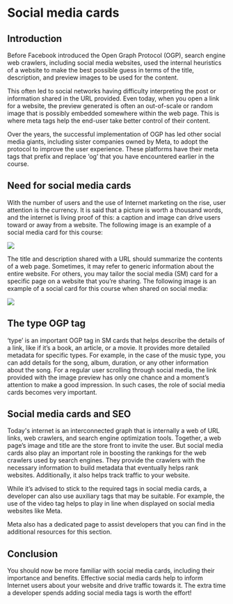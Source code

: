 # Social media cards

## Introduction

Before Facebook introduced the Open Graph Protocol (OGP), search engine web crawlers, including social media websites, used the internal heuristics of a website to make the best possible guess in terms of the title, description, and preview images to be used for the content. 

This often led to social networks having difficulty interpreting the post or information shared in the URL provided. Even today, when you open a link for a website, the preview generated is often an out-of-scale or random image that is possibly embedded somewhere within the web page. This is where meta tags help the end-user take better control of their content.

Over the years, the successful implementation of OGP has led other social media giants, including sister companies owned by Meta, to adopt the protocol to improve the user experience. These platforms have their meta tags that prefix and replace ‘og’ that you have encountered earlier in the course.  

## Need for social media cards

With the number of users and the use of Internet marketing on the rise, user attention is the currency. It is said that a picture is worth a thousand words, and the internet is living proof of this: a caption and image can drive users toward or away from a website. The following image is an example of a social media card for this course:

![](https://d3c33hcgiwev3.cloudfront.net/imageAssetProxy.v1/bTJP02n5SD6Rzot9kgX81w_2ea177de138f4853954d5a00cf0519e1_MicrosoftTeams-image.png?expiry=1751155200000&hmac=1qUOskOG706_4_8UWjok7dBK6Ow_lAEdJPKTWRrVRbo)

The title and description shared with a URL should summarize the contents of a web page. Sometimes, it may refer to generic information about the entire website. For others, you may tailor the social media (SM) card for a specific page on a website that you’re sharing. The following image is an example of a social card for this course when shared on social media:

![](https://d3c33hcgiwev3.cloudfront.net/imageAssetProxy.v1/x8EPucirRymE5UVucNJdDA_a5cc756dcf2c4fc68d488008e86f21e1_MicrosoftTeams-image-1-.png?expiry=1751155200000&hmac=tGc3QtPAPC--qKM3F8Fb6x7EHjd2W4llm2LIlVWReiY)

## The type OGP tag

‘type’ is an important OGP tag in SM cards that helps describe the details of a link, like if it’s a book, an article, or a movie. It provides more detailed metadata for specific types. For example, in the case of the music type, you can add details for the song, album, duration, or any other information about the song. For a regular user scrolling through social media, the link provided with the image preview has only one chance and a moment’s attention to make a good impression. In such cases, the role of social media cards becomes very important.

## Social media cards and SEO

Today's internet is an interconnected graph that is internally a web of URL links, web crawlers, and search engine optimization tools. Together, a web page’s image and title are the store front to invite the user. But social media cards also play an important role in boosting the rankings for the web crawlers used by search engines. They provide the crawlers with the necessary information to build metadata that eventually helps rank websites. Additionally, it also helps track traffic to your website. 

While it’s advised to stick to the required tags in social media cards, a developer can also use auxiliary tags that may be suitable. For example, the use of the video tag helps to play in line when displayed on social media websites like Meta. 

Meta also has a dedicated page to assist developers that you can find in the additional resources for this section. 

## Conclusion

You should now be more familiar with social media cards, including their importance and benefits. Effective social media cards help to inform Internet users about your website and drive traffic towards it. The extra time a developer spends adding social media tags is worth the effort! 